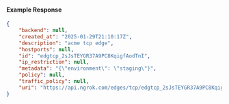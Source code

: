 <!-- Code generated for API Clients. DO NOT EDIT. -->

#### Example Response

```json
{
	"backend": null,
	"created_at": "2025-01-29T21:10:17Z",
	"description": "acme tcp edge",
	"hostports": null,
	"id": "edgtcp_2sJsTEYGR37A9PC8KqigfAodTnI",
	"ip_restriction": null,
	"metadata": "{\"environment\": \"staging\"}",
	"policy": null,
	"traffic_policy": null,
	"uri": "https://api.ngrok.com/edges/tcp/edgtcp_2sJsTEYGR37A9PC8KqigfAodTnI"
}
```
